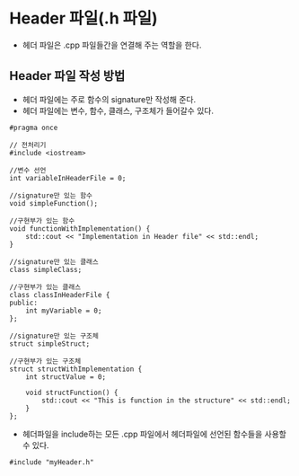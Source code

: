 # Header 파일(.h 파일)

- 헤더 파일은 .cpp 파일들간을 연결해 주는 역할을 한다.

## Header 파일 작성 방법

- 헤더 파일에는 주로 함수의 signature만 작성해 준다.
- 헤더 파일에는 변수, 함수, 클래스, 구조체가 들어갈수 있다.

```CC
#pragma once

// 전처리기
#include <iostream>

//변수 선언
int variableInHeaderFile = 0;

//signature만 있는 함수
void simpleFunction();

//구현부가 있는 함수
void functionWithImplementation() {
    std::cout << "Implementation in Header file" << std::endl;
}

//signature만 있는 클래스
class simpleClass;

//구현부가 있는 클래스
class classInHeaderFile {
public:
    int myVariable = 0;
};

//signature만 있는 구조체
struct simpleStruct;

//구현부가 있는 구조체
struct structWithImplementation {
    int structValue = 0;

    void structFunction() {
        std::cout << "This is function in the structure" << std::endl;
    }
};
```

- 헤더파일을 include하는 모든 .cpp 파일에서 헤더파일에 선언된 함수들을 사용할 수
  있다.

```CC
#include "myHeader.h"
```
